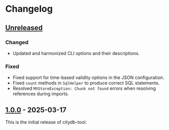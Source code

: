 # Changelog

## [Unreleased]

### Changed
- Updated and harmonized CLI options and their descriptions.

### Fixed
- Fixed support for time-based validity options in the JSON configuration.
- Fixed `count` methods in `SqlHelper` to produce correct SQL statements.
- Resolved `MVStoreException: Chunk not found` errors when resolving references during imports.

## [1.0.0] - 2025-03-17

This is the initial release of citydb-tool.

[Unreleased]: https://github.com/3dcitydb/citydb-tool/compare/v1.0.0..HEAD
[1.0.0]: https://github.com/3dcitydb/citydb-tool/releases/tag/v1.0.0